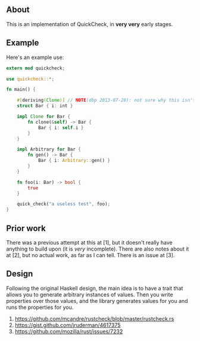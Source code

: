 ## About

This is an implementation of QuickCheck, in **very very** early
stages.

## Example

Here's an example use:


```rust
extern mod quickcheck;

use quickcheck::*;

fn main() {

    #[deriving(Clone)] // NOTE(dbp 2013-07-28): not sure why this isn't working
    struct Bar { i: int }

    impl Clone for Bar {
        fn clone(&self) -> Bar {
            Bar { i: self.i }
        }
    }

    impl Arbitrary for Bar {
        fn gen() -> Bar {
            Bar { i: Arbitrary::gen() }
        }
    }

    fn foo(i: Bar) -> bool {
        true
    }

    quick_check("a useless test", foo);
}
```

## Prior work

There was a previous attempt at this at [1], but it doesn't really
have anything to build upon (it is _very_ incomplete). There are also
notes about it at [2], but no actual work, as far as I can tell. There is an issue at [3].

## Design

Following the original Haskell design, the main idea is to have a
trait that allows you to generate arbitrary instances of values. Then
you write properties over those values, and the library generates
values for you and runs the properties for you.


1. https://github.com/mcandre/rustcheck/blob/master/rustcheck.rs
2. https://gist.github.com/jruderman/4617375
3. https://github.com/mozilla/rust/issues/7232